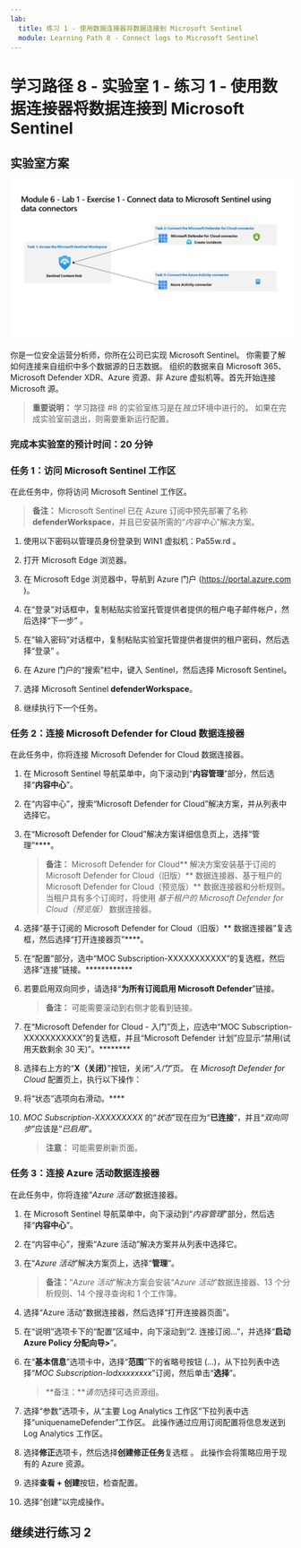 ```yaml
---
lab:
  title: 练习 1 - 使用数据连接器将数据连接到 Microsoft Sentinel
  module: Learning Path 8 - Connect logs to Microsoft Sentinel
---
```


# 学习路径 8 - 实验室 1 - 练习 1 - 使用数据连接器将数据连接到 Microsoft Sentinel

## 实验室方案

![实验室概述。](../Media/SC-200-Lab_Diagrams_Mod6_L1_Ex1.png)

你是一位安全运营分析师，你所在公司已实现 Microsoft Sentinel。 你需要了解如何连接来自组织中多个数据源的日志数据。 组织的数据来自 Microsoft 365、Microsoft Defender XDR、Azure 资源、非 Azure 虚拟机等。首先开始连接 Microsoft 源。

>**重要说明：** 学习路径 #8 的实验室练习是在*独立*环境中进行的。 如果在完成实验室前退出，则需要重新运行配置。

### 完成本实验室的预计时间：20 分钟

### 任务 1：访问 Microsoft Sentinel 工作区

在此任务中，你将访问 Microsoft Sentinel 工作区。

>**备注：** Microsoft Sentinel 已在 Azure 订阅中预先部署了名称 **defenderWorkspace**，并且已安装所需的“*内容中心*”解决方案。

1. 使用以下密码以管理员身份登录到 WIN1 虚拟机：Pa55w.rd 。  

1. 打开 Microsoft Edge 浏览器。

1. 在 Microsoft Edge 浏览器中，导航到 Azure 门户 (<https://portal.azure.com> )。

1. 在“登录”对话框中，复制粘贴实验室托管提供者提供的租户电子邮件帐户，然后选择“下一步”  。

1. 在“输入密码”对话框中，复制粘贴实验室托管提供者提供的租户密码，然后选择“登录”  。

1. 在 Azure 门户的“搜索”栏中，键入 Sentinel，然后选择 Microsoft Sentinel。

1. 选择 Microsoft Sentinel **defenderWorkspace**。

1. 继续执行下一个任务。

### 任务 2：连接 Microsoft Defender for Cloud 数据连接器

在此任务中，你将连接 Microsoft Defender for Cloud 数据连接器。

1. 在 Microsoft Sentinel 导航菜单中，向下滚动到“**内容管理**”部分，然后选择“**内容中心**”。

1. 在“内容中心”，搜索“Microsoft Defender for Cloud”解决方案，并从列表中选择它。

1. 在“Microsoft Defender for Cloud”解决方案详细信息页上，选择“管理”****。

    >**备注：** Microsoft Defender for Cloud** 解决方案安装基于订阅的 Microsoft Defender for Cloud（旧版）** 数据连接器、基于租户的 Microsoft Defender for Cloud（预览版）** 数据连接器和分析规则。 当租户具有多个订阅时，将使用 *基于租户的 Microsoft Defender for Cloud（预览版）* 数据连接器。

1. 选择“基于订阅的 Microsoft Defender for Cloud（旧版）** 数据连接器”复选框，然后选择“打开连接器页”****。

1. 在“配置”部分，选中“MOC Subscription-XXXXXXXXXXX”的复选框，然后选择“连接”链接。************

1. 若要启用双向同步，请选择“**为所有订阅启用 Microsoft Defender**”链接。

    >**备注：** 可能需要滚动到右侧才能看到链接。

1. 在“Microsoft Defender for Cloud - 入门”页上，应选中“MOC Subscription-XXXXXXXXXXX”的复选框，并且“Microsoft Defender 计划”应显示“禁用(试用天数剩余 30 天)”。********

1. 选择右上方的“**X（关闭）**”按钮，关闭“*入门*”页。 在 *Microsoft Defender for Cloud* 配置页上，执行以下操作：

1. 将“状态”选项向右滑动。****

1. *MOC Subscription-XXXXXXXXX* 的“*状态*”现在应为“**已连接**”，并且“*双向同步*”应该是“*已启用*”。

    >**注意：** 可能需要刷新页面。

### 任务 3：连接 Azure 活动数据连接器

在此任务中，你将连接“*Azure 活动*”数据连接器。

1. 在 Microsoft Sentinel 导航菜单中，向下滚动到“*内容管理*”部分，然后选择“**内容中心**”。

1. 在“内容中心”，搜索“Azure 活动”解决方案并从列表中选择它。

1. 在“*Azure 活动*”解决方案页上，选择“**管理**”。

    >**备注：**“*Azure 活动*”解决方案会安装“*Azure 活动*”数据连接器、13 个分析规则、14 个搜寻查询和 1 个工作簿。

1. 选择“Azure 活动”数据连接器，然后选择“打开连接器页面”。

1. 在“说明”选项卡下的“配置”区域中，向下滚动到“2. 连接订阅...”，并选择“**启动 Azure Policy 分配向导>**”。

1. 在“**基本信息**”选项卡中，选择“**范围**”下的省略号按钮 (...)，从下拉列表中选择“*MOC Subscription-lodxxxxxxxx*”订阅，然后单击“**选择**”。

    >**备注：***请勿*选择可选资源组。

1. 选择“参数”选项卡，从“主要 Log Analytics 工作区”下拉列表中选择“uniquenameDefender”工作区。 此操作通过应用订阅配置将信息发送到 Log Analytics 工作区。

1. 选择**修正**选项卡，然后选择**创建修正任务**复选框 。 此操作会将策略应用于现有的 Azure 资源。

1. 选择**查看 + 创建**按钮，检查配置。

1. 选择“创建”以完成操作。

## 继续进行练习 2
